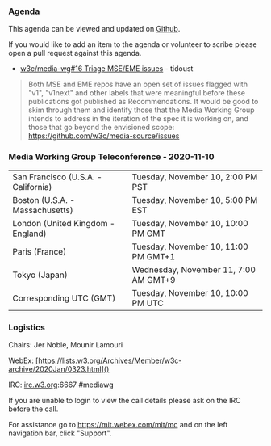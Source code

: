 ### Agenda

This agenda can be viewed and updated on [Github](https://github.com/w3c/media-wg/blob/master/meetings/2020-11-10-Media_Working_Group_Teleconference-agenda.md).

If you would like to add an item to the agenda or volunteer to scribe please open a pull request against this agenda.

* [w3c/media-wg#16 Triage MSE/EME issues](https://github.com/w3c/media-wg/issues/16) - tidoust
> Both MSE and EME repos have an open set of issues flagged with "v1", "v1next" and other labels that were meaningful before these publications got published as Recommendations. It would be good to skim through them and identify those that the Media Working Group intends to address in the iteration of the spec it is working on, and those that go beyond the envisioned scope:
 >https://github.com/w3c/media-source/issues

### Media Working Group Teleconference - 2020-11-10

<table>
<tr><td> San Francisco (U.S.A. - California) <td> Tuesday, November 10, 2:00 PM PST
<tr><td> Boston (U.S.A. - Massachusetts) <td> Tuesday, November 10, 5:00 PM EST
<tr><td> London (United Kingdom - England) <td> Tuesday, November 10, 10:00 PM GMT
<tr><td> Paris (France) <td> Tuesday, November 10, 11:00 PM GMT+1
<tr><td> Tokyo (Japan) <td> Wednesday, November 11, 7:00 AM GMT+9
<tr><td> Corresponding UTC (GMT) <td> Tuesday, November 10, 10:00 PM UTC
</table>

### Logistics

Chairs: Jer Noble, Mounir Lamouri

WebEx: [https://lists.w3.org/Archives/Member/w3c-archive/2020Jan/0323.html]()

IRC: [irc.w3.org](http://irc.w3.org/):6667 #mediawg

If you are unable to login to view the call details please ask on the IRC before the call.

For assistance go to https://mit.webex.com/mit/mc  and on the left navigation bar, click "Support".
